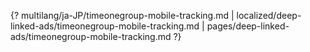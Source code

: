 {? multilang/ja-JP/timeonegroup-mobile-tracking.md | localized/deep-linked-ads/timeonegroup-mobile-tracking.md | pages/deep-linked-ads/timeonegroup-mobile-tracking.md ?}
